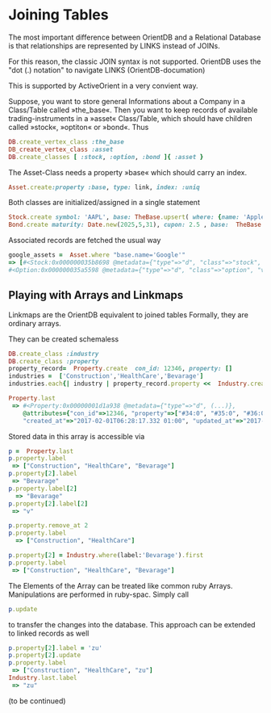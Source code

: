 # Joining Tables 

The most important difference between OrientDB and a Relational Database is that relationships are represented by LINKS instead of JOINs.

For this reason, the classic JOIN syntax is not supported. OrientDB uses the "dot (.) notation" to navigate LINKS
(OrientDB-documation)

This is supported by ActiveOrient in a very convient way.

Suppose, you want to store general Informations about a Company in a Class/Table called »the_base«. Then you want to keep records of available trading-instruments in a »asset« Class/Table, which should have children called »stock«, »optiton« or »bond«. Thus
```ruby
DB.create_vertex_class :the_base
DB_create_vertex_class :asset
DB.create_classes [ :stock, :option, :bond ]{ :asset }
```
The Asset-Class needs a property »base« which should carry an index. 
```ruby
Asset.create:property :base, type: link, index: :uniq
```
Both classes are initialized/assigned in a single statement
```ruby
Stock.create symbol: 'AAPL', base: TheBase.upsert( where: {name: 'Apple'} )
Bond.create maturity: Date.new(2025,5,31), cupon: 2.5 , base:  TheBase.upsert( where: {name: 'IBM'} )
```
Associated records are fetched the usual way
```ruby
google_assets =  Asset.where "base.name='Google'"
=> [#<Stock:0x000000035b8698 @metadata={"type"=>"d", "class"=>"stock", "version"=>3, "fieldTypes"=>"price=c,currency=x,base=x", "cluster"=>59, "record"=>336}, @attributes={"name"=>"GOOGLE INC-CL A", "ib_con_id"=>30351181, "price"=>555.19, "base"=>"#45:22"}>, 
#<Option:0x000000035a5598 @metadata={"type"=>"d", "class"=>"option", "version"=>3, "fieldTypes"=>"price=c,expire=t,currency=x,base=x", "cluster"=>65, "record"=>756}, @attributes={"name"=>"GOOGLE INC-CL A", "ib_con_id"=>nil, "price"=>5.2, "expire"=>"2014-08-29 00:00:00", "symbol"=>"GOOGL", "exchange"=>"SMART", "currency"=>"#42:0", "basiswert"=>"#45:22"} ] 
```

## Playing with Arrays and Linkmaps

Linkmaps are the OrientDB equivalent to joined tables 
Formally, they are ordinary arrays.

They can be created schemaless

```ruby
DB.create_class :industry
DB.create_class :property
property_record=  Property.create  con_id: 12346, property: []
industries =  ['Construction','HealthCare','Bevarage']
industries.each{| industry | property_record.property <<  Industry.create( label: industry ) }

Property.last
 => #<Property:0x00000001d1a938 @metadata={"type"=>"d", (...)},  
    @attributes={"con_id"=>12346, "property"=>["#34:0", "#35:0", "#36:0"],
    "created_at"=>"2017-02-01T06:28:17.332 01:00", "updated_at"=>"2017-02-01T06:28:17.344 01:00"}> 
 ```

Stored data in this array is accessible via

```ruby
p =  Property.last
p.property.label
 => ["Construction", "HealthCare", "Bevarage"]
p.property[2].label
 => "Bevarage" 
p.property.label[2]
  => "Bevarage" 
p.property[2].label[2]
 => "v" 

p.property.remove_at 2
p.property.label
  => ["Construction", "HealthCare"] 

p.property[2] = Industry.where(label:'Bevarage').first
p.property.label
 => ["Construction", "HealthCare", "Bevarage"] 
```

The Elements of the Array can be treated like common ruby Arrays. Manipulations are
performed in ruby-spac. Simply call
```ruby
p.update
```
to transfer the changes into the database. This approach can be extended to linked records as well

```ruby
p.property[2].label = 'zu'
p.property[2].update
p.property.label
 => ["Construction", "HealthCare", "zu"]
Industry.last.label
 => "zu"


```




(to be continued)


